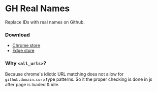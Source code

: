 # GH Real Names
Replace IDs with real names on Github.

### Download
* [Chrome store](https://chrome.google.com/webstore/detail/gh-real-names/gonnpgjkjibbcfejlldggocnkiplacif?hl=en-GB&authuser=0)
* [Edge store](https://microsoftedge.microsoft.com/addons/detail/gh-real-names/bdfpidnedglpalkjohoojmefnhkpmfbd)


### Why `<all_urls>`?
Because chrome's idiotic URL matching does not allow for `github.domain.corp` type patterns. So it the proper checking is done in js after page is loaded & idle.
